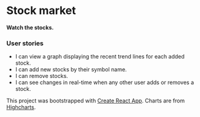 # Stock market

**Watch the stocks.**

### User stories

* I can view a graph displaying the recent trend lines for each added stock.
* I can add new stocks by their symbol name.
* I can remove stocks.
* I can see changes in real-time when any other user adds or removes a stock.

This project was bootstrapped with [Create React App](https://github.com/facebookincubator/create-react-app).
Charts are from [Highcharts](https://www.highcharts.com).
